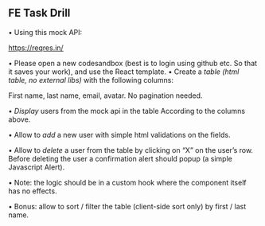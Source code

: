 ## FE Task Drill

•⁠ ⁠Using this mock API:

https://reqres.in/

•⁠ ⁠Please open a new codesandbox (best is to login using github etc. So that it saves your work), and use the React template.
•⁠ ⁠Create a *table (html table, no external libs)* with the following columns:

First name, last name, email, avatar. No pagination needed.

•⁠ ⁠*Display* users from the mock api in the table According to the columns above.

•⁠ ⁠Allow to *add* a new user with simple html validations on the fields.

•⁠ ⁠Allow to *delete* a user from the table by clicking on “X” on the user’s row. Before deleting the user a confirmation alert should popup (a simple Javascript Alert).

•⁠ ⁠Note: the logic should be in a custom hook where the component itself has no effects.

•⁠ ⁠Bonus: allow to sort / filter the table (client-side sort only) by first / last name.
